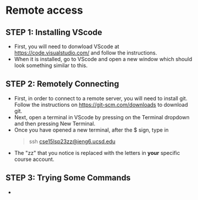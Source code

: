 # Remote access
## STEP 1: Installing VScode
- First, you will need to donwload VScode at <https://code.visualstudio.com/> and follow the instructions.
- When it is installed, go to VScode and open a new window which should look something similar to this. 

## STEP 2: Remotely Connecting
- First, in order to connect to a remote server, you will need to install git. Follow the instructions on <https://git-scm.com/downloads> to download git.
- Next, open a terminal in VScode by pressing on the Terminal dropdown and then pressing New Terminal.
- Once you have opened a new terminal, after the $ sign, type in
  > ssh cse15lsp23zz@ieng6.ucsd.edu
- The "zz" that you notice is replaced with the letters in **your** specific course account.

## STEP 3: Trying Some Commands
- 
